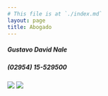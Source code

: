 ```yaml
---
# This file is at `./index.md`
layout: page
title: Abogado
---
```

##### Gustavo David Nale

##### (02954) 15-529500  


[![](https://estudionale.com/images/whatsapp.png)](https://wa.me/5492954529500/)
[![](https://estudionale.com/images/telegram.png)](https://t.me/gustavo_ok/)
